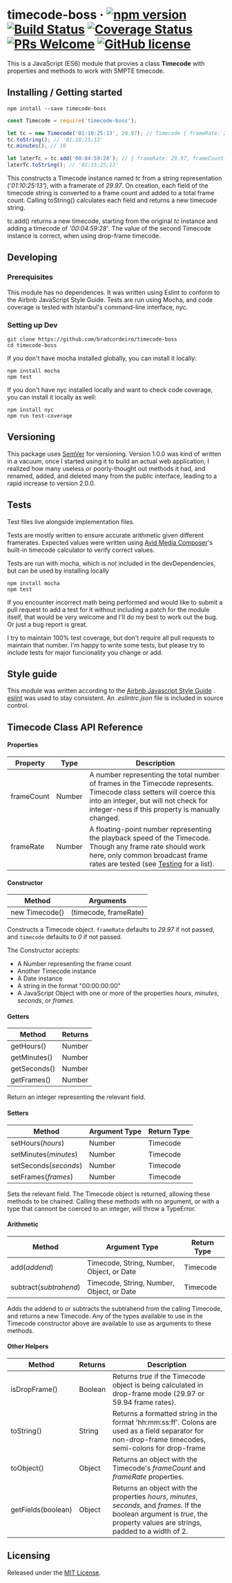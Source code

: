 # timecode-boss &middot; [![npm version](https://badge.fury.io/js/timecode-boss.svg)](https://badge.fury.io/js/timecode-boss) [![Build Status](https://travis-ci.org/bradcordeiro/timecode-boss.svg?branch=master)](https://travis-ci.org/bradcordeiro/timecode-boss) [![Coverage Status](https://coveralls.io/repos/github/bradcordeiro/timecode-boss/badge.svg?branch=switch-to-coveralls)](https://coveralls.io/github/bradcordeiro/timecode-boss?branch=switch-to-coveralls) [![PRs Welcome](https://img.shields.io/badge/PRs-welcome-brightgreen.svg?style=flat)](http://makeapullrequest.com) [![GitHub license](https://img.shields.io/badge/license-MIT-blue.svg?style=flat)](https://github.com/bradcordeiro/timecode-boss/blob/master/LICENSE)

This is a JavaScript (ES6) module that provies a class **Timecode** with properties and methods to work with SMPTE timecode.

## Installing / Getting started

```shell
npm install --save timecode-boss
```

```javascript
const Timecode = require('timecode-boss');

let tc = new Timecode('01:10:25:13', 29.97); // Timecode { frameRate: 29.97, frameCount: 126637 }
tc.toString(); // '01;10;25;13'
tc.minutes(); // 10

let laterTc = tc.add('00:04:59:28'); // { frameRate: 29.97, frameCount: 135629 }
laterTc.toString(); // '01;15;25;13'
```

This constructs a Timecode instance named *tc* from a string representation (*'01:10:25:13'*), with a framerate of *29.97*. On creation, each field of the timecode string is converted to a frame count and added to a total frame count. Calling toString() calculates each field and returns a new timecode string.

tc.add() returns a new timecode, starting from the original *tc* instance and adding a timecode of *'00:04:59:28'*. The value of the second Timecode instance is correct, when using drop-frame timecode.

## Developing

### Prerequisites
This module has no dependences. It was written using Eslint to conform to the Airbnb JavaScript Style Guide. Tests are run using Mocha, and code coverage is tested with Istanbul's command-line interface, nyc.

### Setting up Dev

```shell
git clone https://github.com/bradcordeiro/timecode-boss
cd timecode-boss
```

If you don't have mocha installed globally, you can install it locally:

```shell
npm install mocha
npm test
```

If you don't have nyc installed locally and want to check code coverage, you can install it locally as well:

```shell
npm install nyc
npm run test-coverage
```

## Versioning

This package uses [SemVer](http://semver.org/) for versioning. Version 1.0.0 was kind of written in a vacuum, once I started using it to build an actual web application, I realized how many useless or poorly-thought out methods it had, and renamed, added, and deleted many from the public interface, leading to a rapid increase to version 2.0.0.

## Tests

Test files live alongside implementation files.

Tests are mostly written to ensure accurate arithmetic given different framerates. Expected values were written using [Avid Media Composer](http://www.avid.com/media-composer)'s built-in timecode calculator to verify correct values.

Tests are run with mocha, which is not included in the devDependencies, but can be used by installing locally

```shell
npm install mocha
npm test
```

If you encounter incorrect math being performed and would like to submit a pull request to add a test for it without including a patch for the module itself, that would be very welcome and I'll do my best to work out the bug. Or just a bug report is great.

I try to maintain 100% test coverage, but don't require all pull requests to maintain that number. I'm happy to write some tests, but please try to include tests for major funcionality you change or add.

## Style guide

This module was written according to the [Airbnb Javascript Style Guide](https://github.com/airbnb/javascript) . [eslint](https://eslint.org) was used to stay consistent. An *.eslintrc.json* file is included in source control.

## Timecode Class API Reference

#### Properties

Property | Type | Description
---------|------|------------
frameCount | Number | A number representing the total number of frames in the Timecode represents. Timecode class setters will coerce this into an integer, but will not check for integer-ness if this property is manually changed.
frameRate | Number | A floating-point number representing the playback speed of the Timecode. Though any frame rate should work here, only common broadcast frame rates are tested (see [Testing](#testing) for a list).

#### Constructor

| Method | Arguments
|--------|----------
| new Timecode() | (timecode, frameRate)

Constructs a Timecode object. `frameRate` defaults to *29.97* if not passed, and `timecode` defaults to *0* if not passed. 

The Constructor accepts:

* A Number representing the frame count
* Another Timecode instance
* A Date instance
* A string in the format "00:00:00:00"
* A JavaScript Object with one or more of the properties *hours*, *minutes*,  *seconds*, or *frames*.

#### Getters

| Method | Returns 
|--------|--------
| getHours() | Number
| getMinutes() | Number
| getSeconds() | Number
| getFrames() | Number

Return an integer representing the relevant field.

#### Setters

| Method | Argument Type | Return Type
|--------|-------------- | -----------
| setHours(*hours*) | Number | Timecode
| setMinutes(*minutes*) | Number | Timecode
| setSeconds(*seconds*) | Number | Timecode
| setFrames(*frames*) | Number | Timecode

Sets the relevant field. The Timecode object is returned, allowing these methods to be chained. Calling these methods with no argument, or with a type that cannont be coerced to an integer, will throw a TypeError.

#### Arithmetic

| Method | Argument Type | Return Type
|--------|-------------- | -----------
| add(*addend*) | Timecode, String, Number, Object, or Date | Timecode
| subtract(*subtrahend*) | Timecode, String, Number, Object, or Date | Timecode

Adds the addend to or subtracts the subtrahend from the calling Timecode, and returns a new Timecode. Any of the types available to use in the Timecode constructor above are available to use as arguments to these methods.

#### Other Helpers
| Method | Returns | Description
|--------|-------- | -----------
| isDropFrame() | Boolean | Returns *true* if the Timecode object is being calculated in drop-frame mode (29.97 or 59.94 frame rates).
| toString() | String | Returns a formatted string in the format 'hh:mm:ss:ff'. Colons are used as a field separator for non-drop-frame timecodes, semi-colons for drop-frame
| toObject() | Object | Returns an object with the Timecode's *frameCount* and *frameRate* properties.
| getFields(boolean) | Object | Returns an object with the properties *hours*, *minutes*,  *seconds*, and *frames*. If the boolean argument is *true*, the property values are strings, padded to a width of 2.

## Licensing

Released under the [MIT License](https://en.wikipedia.org/wiki/MIT_License).
